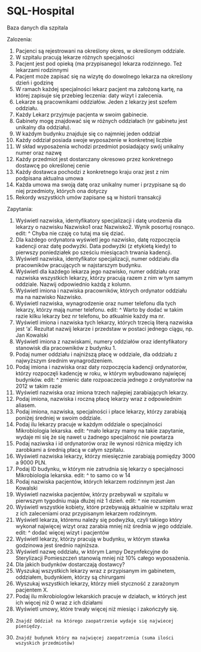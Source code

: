 # SQL-Hospital

Baza danych dla szpitala

Zalozenia:

1. Pacjenci są rejestrowani na określony okres, w określonym oddziale. 
2. W szpitalu pracują lekarze różnych specjalności
3. Pacjent jest pod opieką (ma przypisanego) lekarza rodzinnego.
Też lekarzami rodzinnymi
4. Pacjent może zapisać się na wizytę do dowolnego lekarza na określony dzień i godzinę
5. W ramach każdej specjalności lekarz pacjent ma założoną kartę, na której zapisuje się przebieg leczenia: daty wizyt i zalecenia.
6. Lekarze są pracownikami oddziałów. Jeden z lekarzy jest szefem oddziału. 
7. Każdy Lekarz przyjmuje pacjenta w swoim gabinecie.
8. Gabinety mogę znajdować się w różnych oddziałach (nr gabinetu jest unikalny dla oddziału).
9. W każdym budynku znajduje się co najmniej jeden oddział
10. Każdy oddział posiada swoje wyposażenie w konkretnej liczbie
11. W skład wyposażenia wchodzi przedmiot posiadający swój unikalny numer oraz nazwę
12. Każdy przedmiot jest dostarczany okresowo przez konkretnego dostawcę po określonej cenie
13. Każdy dostawca pochodzi z konkretnego kraju oraz jest z nim podpisana aktualna umowa 
14. Każda umowa ma swoją datę oraz unikalny numer i przypisane są do niej przedmioty, których ona dotyczy
15. Rekordy wszystkich umów zapisane są w historii transakcji


Zapytania:
1.	Wyświetl nazwiska, identyfikatory specjalizacji i datę urodzenia dla lekarzy o nazwisku Nazwisko1 oraz Nazwisko2. Wynik posortuj rosnąco. 
edit: ^ Chyba nie czaję co tutaj ma się dziać.
2.	Dla każdego ordynatora wyświetl jego nazwisko, datę rozpoczęcia kadencji oraz datę podwyżki. Data podwyżki (z etykietą kiedy) to pierwszy poniedziałek po sześciu miesiącach trwania kadencji.
3.	Wyświetl nazwiska, identyfikator specjalizacji, numer oddziału dla pracowników pracujących w najstarszym budynku.
4.	Wyświetl dla każdego lekarza jego nazwisko, numer oddziału oraz nazwiska wszystkich lekarzy, którzy pracują razem z nim w tym samym oddziale. Nazwij odpowiednio każdą z kolumn.
5.	Wyświetl imiona i nazwiska pracowników, których ordynator oddziału ma na nazwisko Nazwisko.
6.	Wyświetl nazwiska, wynagrodzenie oraz numer telefonu dla tych lekarzy, którzy mają numer telefonu.
edit: ^ Warto by dodać w takim razie kilku lekarzy bez nr telefonu, bo atkualnie każdy ma nr.
7.	Wyświetl imiona i nazwiska tych lekarzy, których trzecią literą nazwiska jest ‘a’. Rezultat nazwij lekarze i przedstaw w postaci jednego ciągu, np. Jan Kowalski
8.	Wyświetl imiona z nazwiskami, numery oddziałów oraz identyfikatory stanowisk dla pracowników z budynku 1.
9.	Podaj numer oddziału i najniższą płacę w oddziale, dla oddziału z najwyższym średnim wynagrodzeniem.
10.	Podaj imiona i nazwiska oraz daty rozpoczęcia kadencji ordynatorów, którzy rozpoczęli kadencję w roku, w którym wybudowano najwięcej budynków.
edit: ^ zmienic date rozpoaczecia jednego z ordynatorów na 2012 w takim razie
11.	Wyświetl nazwiska oraz imiona trzech najlepiej zarabiających lekarzy.
12.	Podaj imiona, nazwiska i roczną płacę lekarzy wraz z odpowiednim aliasem.
13.	Podaj imiona, nazwiska, specjalności i płace lekarzy, którzy zarabiają poniżej średniej w swoim oddziale.
14.	Podaj ilu lekarzy pracuje w każdym oddziale o specjalności Mikrobiologia lekarska.
edit: ^mało lekarzy mamy na takie zapytanie, wydaje mi się że się nawet u żadnego specjalność nie powtarza
15.	Podaj naziwska i id ordynatorów oraz ile wynosi różnica między ich zarobkami a średnią płacą w całym szpitalu.
16.	Wyświetl nazwiska lekarzy, którzy miesięcznie zarabiają pomiędzy 3000 a 9000 PLN.
17.	Podaj ID budynku, w którym nie zatrudnia się lekarzy o specjalnosci Mikrobiologia lekarska.
edit: ^ to samo co w 14
18.	Podaj nazwiska pacjentów, których lekarzem rodzinnym jest Jan Kowalski
19.	Wyświetl nazwiska pacjentów, którzy przebywali w szpitalu w pierwszym tygodniu maja dłużej niż 1 dzień.
edit: ^ nie rozumiem
20.	Wyświetl wszystkie kobiety, które przebywają aktualnie w szpitalu wraz z ich zaleceniami oraz przypisanym lekarzem rodzinnym.
21.	Wyświetl lekarza, któremu należy się podwyżka, czyli takiego który wykonał najwięcej wizyt oraz zarabia mniej niż średnia w jego oddziale.
edit: ^ dodać więcej wizyt i pacjentów
22.	Wyświetl lekarzy, którzy pracują w budynku, w którym stawka godzinowa jest średnio najniższa.
23.	Wyświetl nazwę oddziału, w którym Lampy Dezynfekcyjne do Sterylizacji Pomieszczeń stanowią mniej niż 10% całego wyposażenia.
24.	Dla jakich budynków dostarczają dostawcy?
25.	Wyszukaj wszystkich lekarzy wraz z przypisanym im gabinetem, oddziałem, budynkiem, którzy są chirurgami
26.	Wyszukaj wszystkich lekarzy, którzy mieli styczność z zarażonym pacjentem X.
27.	Podaj ilu mikrobiologów lekarskich pracuje w działach, w których jest ich więcej niż 0 wraz z ich działami
28.	Wyświetl umowy, które trwały więcej niż miesiąc i zakończyły się.
29. 	Znajdź Oddział na którego zaopatrzenie wydaje się najwiecej pieniędzy.
30. 	Znajdź budynek który ma najwięcej zaopatrzenia (suma ilości wszyskich przedmiotów)
